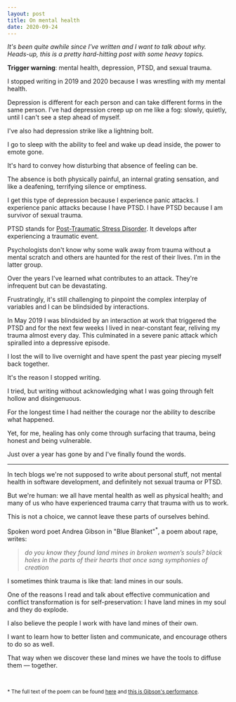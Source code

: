 ```yaml
---
layout: post
title: On mental health
date: 2020-09-24
---
```


_It's been quite awhile since I've written and I want to talk about why. Heads-up, this is a pretty hard-hitting post with some heavy topics._
 
**Trigger warning**: mental health, depression, PTSD, and sexual trauma.

I stopped writing in 2019 and 2020 because I was wrestling with my mental health. 

Depression is different for each person and can take different forms in the same person. I've had depression creep up on me like a fog: slowly, quietly, until I can't see a step ahead of myself.

I've also had depression strike like a lightning bolt. 

I go to sleep with the ability to feel and wake up dead inside, the power to emote gone. 

It's hard to convey how disturbing that absence of feeling can be. 

The absence is both physically painful, an internal grating sensation, and like a deafening, terrifying silence or emptiness.

I get this type of depression because I experience panic attacks. I experience panic attacks because I have PTSD. I have PTSD because I am survivor of sexual trauma.

PTSD stands for [Post-Traumatic Stress Disorder](https://www.mind.org.uk/information-support/types-of-mental-health-problems/post-traumatic-stress-disorder-ptsd). It develops after experiencing a traumatic event. 

Psychologists don't know why some walk away from trauma without a mental scratch and others are haunted for the rest of their lives. I'm in the latter group. 

Over the years I've learned what contributes to an attack. They're infrequent but can be devastating. 

Frustratingly, it's still challenging to pinpoint the complex interplay of variables and I can be blindsided by interactions.

In May 2019 I was blindsided by an interaction at work that triggered the PTSD and for the next few weeks I lived in near-constant fear, reliving my trauma almost every day. This culminated in a severe panic attack which spiralled into a depressive episode. 

I lost the will to live overnight and have spent the past year piecing myself back together.

It's the reason I stopped writing. 

I tried, but writing without acknowledging what I was going through felt hollow and disingenuous. 

For the longest time I had neither the courage nor the ability to describe what happened. 

Yet, for me, healing has only come through surfacing that trauma, being honest and being vulnerable.

Just over a year has gone by and I've finally found the words.

-----------------------------------

In tech blogs we're not supposed to write about personal stuff, not mental health in software development, and definitely not sexual trauma or PTSD.

But we're human: we all have mental health as well as physical health; and many of us who have experienced trauma carry that trauma with us to work. 

This is not a choice, we cannot leave these parts of ourselves behind.

Spoken word poet Andrea Gibson in "Blue Blanket"<sup>*</sup>, a poem about rape, writes:

> _do you know they found land mines in broken women’s souls?
 black holes in the parts of their hearts that once sang symphonies of creation_

I sometimes think trauma is like that: land mines in our souls. 

One of the reasons I read and talk about effective communication and conflict transformation is for self-preservation: I have land mines in my soul and they do explode.

I also believe the people I work with have land mines of their own. 

I want to learn how to better listen and communicate, and encourage others to do so as well. 

That way when we discover these land mines we have the tools to diffuse them –– together.

<br>

<sub>* The full text of the poem can be found [here](https://ohandreagibson.tumblr.com/blueblanket) and [this is Gibson's performance](https://www.youtube.com/watch?v=2cEc3aQOP-o).</sub>